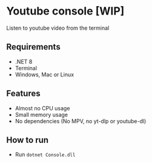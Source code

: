 # Youtube console [WIP]
Listen to youtube video from the terminal

## Requirements
- .NET 8
- Terminal
- Windows, Mac or Linux

## Features
- Almost no CPU usage 
- Small memory usage
- No dependencies (No MPV, no yt-dlp or youtube-dl)

## How to run
- Run `dotnet Console.dll`
